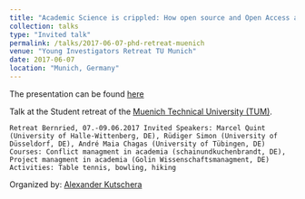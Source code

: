 ```yaml
---
title: "Academic Science is crippled: How open source and Open Access are bringing science back to the 21st century"
collection: talks
type: "Invited talk"
permalink: /talks/2017-06-07-phd-retreat-muenich
venue: "Young Investigators Retreat TU Munich"
date: 2017-06-07
location: "Munich, Germany"
---
```



The presentation can be found [here](http://amchagas.github.io/files/presentations/Munich_retreat_2017_open_source_andre1.pdf)


Talk at the Student retreat of the [Muenich Technical University (TUM)](http://sfb924.wzw.tum.de/index.php?id=48).

``Retreat Bernried, 07.-09.06.2017
Invited Speakers: Marcel Quint (University of Halle-Wittenberg, DE), Rüdiger Simon (University of Düsseldorf, DE), André Maia Chagas (University of Tübingen, DE)
Courses: Conflict managment in academia (schainundkuchenbrandt, DE), Project managment in academia (Golin Wissenschaftsmanagment, DE)
Activities: Table tennis, bowling, hiking ``


Organized by: [Alexander Kutschera](https://alexanderkutschera.com/)
